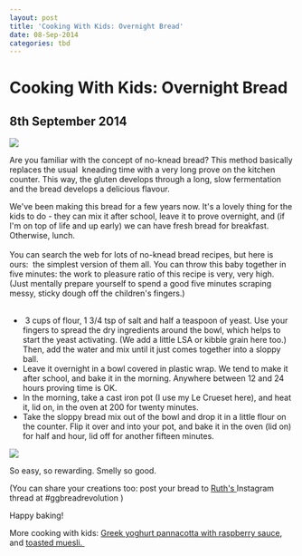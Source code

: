 ```yaml
---
layout: post
title: 'Cooking With Kids: Overnight Bread'
date: 08-Sep-2014
categories: tbd
---
```


# Cooking With Kids: Overnight Bread

## 8th September 2014

<img class="photo-horiz" src="http://1.bp.blogspot.com/-qqbqsFI654g/UVEVVTdXg7I/AAAAAAAADgc/fNX281vrpjs/s320/IMG_8843.JPG" />

Are you familiar with the concept of no-knead bread? This method basically replaces the usual  kneading time with a very long prove on the kitchen counter. This way,   the gluten develops through a long,   slow fermentation and the bread develops a delicious flavour.

<div>We've been making this bread for a few years now. It's a lovely thing for the kids to do - they can mix it after school, leave it to prove overnight, and (if I'm on top of life and up early) we can have fresh bread for breakfast. Otherwise, lunch.</div>

<div></div>

<br />

<div>You can search the web for lots of no-knead bread recipes, but here is ours:  the simplest version of them all. You can throw this baby together in five minutes: the work to pleasure ratio of this recipe is very, very high. (Just mentally prepare yourself to spend a good five minutes scraping messy, sticky dough off the children's fingers.)</div>

<div></div>

<ul>

<br />

<li> 3 cups of flour, 1 3/4 tsp of salt and half a teaspoon of yeast. Use your fingers to spread the dry ingredients around the bowl, which helps to start the yeast activating. (We add a little LSA or kibble grain here too.) Then, add the water and mix until it just comes together into a sloppy ball.</li>

<li>Leave it overnight in a bowl covered in plastic wrap. We tend to make it after school, and bake it in the morning. Anywhere between 12 and 24 hours proving time is OK.</li>

<li>In the morning, take a cast iron pot (I use my Le Crueset here), and heat it, lid on, in the oven at 200 for twenty minutes.</li>

<li>Take the sloppy bread mix out of the bowl and drop it in a little flour on the counter. Flip it over and into your pot, and bake it in the oven (lid on) for half and hour, lid off for another fifteen minutes.</li>

</ul>

<img class="photo-horiz" src="http://1.bp.blogspot.com/-qIgAL58sNqs/UVipH809RvI/AAAAAAAADiE/ft4GWLCEFBM/s320/IMG_8050.JPG" />

So easy, so rewarding. Smelly so good.

(You can share your creations too: post your bread to <a href="http://gourmetgirl-friend.blogspot.com.au/">Ruth's </a>Instagram thread at #ggbreadrevolution )

Happy baking!

More cooking with kids: <a href="http://mogantosh.com/cooking-with-kids-greek-yoghurt-pannacota-with-raspberry-sauce/">Greek yoghurt pannacotta with raspberry sauce</a>, and <a href="http://mogantosh.com/kids-in-the-kitchen-making-muesli/">toasted muesli. </a>

 
